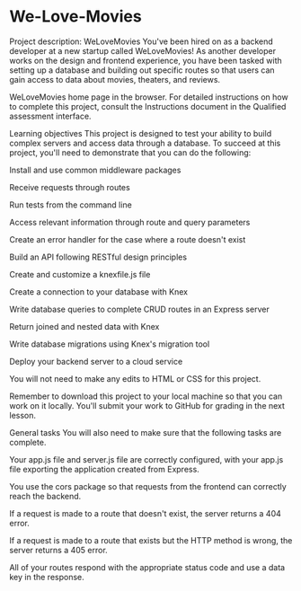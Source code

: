 # We-Love-Movies
Project description: WeLoveMovies
You've been hired on as a backend developer at a new startup called WeLoveMovies! As another developer works on the design and frontend experience, you have been tasked with setting up a database and building out specific routes so that users can gain access to data about movies, theaters, and reviews.

WeLoveMovies home page in the browser.
For detailed instructions on how to complete this project, consult the Instructions document in the Qualified assessment interface.

Learning objectives
This project is designed to test your ability to build complex servers and access data through a database. To succeed at this project, you'll need to demonstrate that you can do the following:

Install and use common middleware packages

Receive requests through routes

Run tests from the command line

Access relevant information through route and query parameters

Create an error handler for the case where a route doesn't exist

Build an API following RESTful design principles

Create and customize a knexfile.js file

Create a connection to your database with Knex

Write database queries to complete CRUD routes in an Express server

Return joined and nested data with Knex

Write database migrations using Knex's migration tool

Deploy your backend server to a cloud service

You will not need to make any edits to HTML or CSS for this project.

Remember to download this project to your local machine so that you can work on it locally. You'll submit your work to GitHub for grading in the next lesson.

General tasks
You will also need to make sure that the following tasks are complete.

Your app.js file and server.js file are correctly configured, with your app.js file exporting the application created from Express.

You use the cors package so that requests from the frontend can correctly reach the backend.

If a request is made to a route that doesn't exist, the server returns a 404 error.

If a request is made to a route that exists but the HTTP method is wrong, the server returns a 405 error.

All of your routes respond with the appropriate status code and use a data key in the response.

